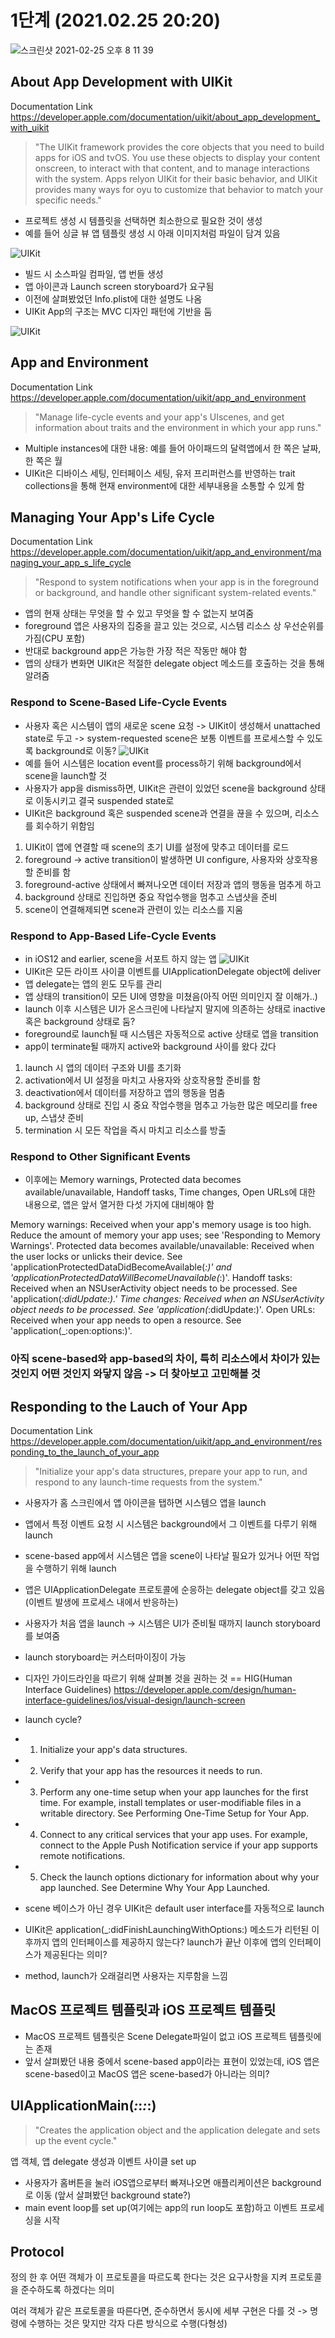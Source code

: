 # 1단계 (2021.02.25 20:20)

![스크린샷 2021-02-25 오후 8 11 39](https://user-images.githubusercontent.com/61342175/109146262-f1cdb980-77a6-11eb-994f-23b46f77b678.png)

## About App Development with UIKit

Documentation Link    
<https://developer.apple.com/documentation/uikit/about_app_development_with_uikit>

>"The UIKit framework provides the core objects that you need to build apps for iOS and tvOS. You use these objects to display your content onscreen, to interact with that content, and to manage interactions with the system. Apps relyon UIKit for their basic behavior, and UIKit provides many ways for oyu to customize that behavior to match your specific needs."

- 프로젝트 생성 시 템플릿을 선택하면 최소한으로 필요한 것이 생성
- 예를 들어 싱글 뷰 앱 템플릿 생성 시 아래 이미지처럼 파일이 담겨 있음

![UIKit](https://docs-assets.developer.apple.com/published/c922d75ec8/8783d1ba-8cc8-4966-afa9-4780a24cc430.png)
- 빌드 시 소스파일 컴파일, 앱 번들 생성
- 앱 아이콘과 Launch screen storyboard가 요구됨
- 이전에 살펴봤었던 Info.plist에 대한 설명도 나옴
- UIKit App의 구조는 MVC 디자인 패턴에 기반을 둠

![UIKit](https://docs-assets.developer.apple.com/published/4e7c26b6ad/ff7aa08f-4857-44ce-88d5-7dacbef84509.png)



## App and Environment

Documentation Link    
<https://developer.apple.com/documentation/uikit/app_and_environment>

>"Manage life-cycle events and your app's UIscenes, and get information about traits and the environment in which your app runs."

- Multiple instances에 대한 내용: 예를 들어 아이패드의 달력앱에서 한 쪽은 날짜, 한 쪽은 월
- UIKit은 디바이스 세팅, 인터페이스 세팅, 유저 프리퍼런스를 반영하는 trait collections을 통해 현재 environment에 대한 세부내용을 소통할 수 있게 함

## Managing Your App's Life Cycle

Documentation Link   
<https://developer.apple.com/documentation/uikit/app_and_environment/managing_your_app_s_life_cycle>

>"Respond to system notifications when your app is in the foreground or background, and handle other significant system-related events."

- 앱의 현재 상태는 무엇을 할 수 있고 무엇을 할 수 없는지 보여줌
- foreground 앱은 사용자의 집중을 끌고 있는 것으로, 시스템 리소스 상 우선순위를 가짐(CPU 포함)
- 반대로 background app은 가능한 가장 적은 작동만 해야 함
- 앱의 상태가 변화면 UIKit은 적절한 delegate object 메소드를 호출하는 것을 통해 알려줌

### Respond to Scene-Based Life-Cycle Events
- 사용자 혹은 시스템이 앱의 새로운 scene 요청 -> UIKit이 생성해서 unattached state로 두고 -> system-requested scene은 보통 이벤트를 프로세스할 수 있도록 background로 이동?
![UIKit](https://docs-assets.developer.apple.com/published/95ed05c755/30f48607-bf65-42cf-983f-38a55bdd0d6a.png)
- 예를 들어 시스템은 location event를 process하기 위해 background에서 scene을 launch할 것
- 사용자가 app을 dismiss하면, UIKit은 관련이 있었던 scene을 background 상태로 이동시키고 결국 suspended state로
- UIKit은 background 혹은 suspended scene과 연결을 끊을 수 있으며, 리소스를 회수하기 위함임

1. UIKit이 앱에 연결할 때 scene의 초기 UI를 설정에 맞추고 데이터를 로드
2. foreground -> active transition이 발생하면 UI configure, 사용자와 상호작용할 준비를 함
3. foreground-active 상태에서 빠져나오면 데이터 저장과 앱의 행동을 멈추게 하고
4. background 상태로 진입하면 중요 작업수행을 멈추고 스냅샷을 준비
5. scene이 연결해제되면 scene과 관련이 있는 리소스를 지움

### Respond to App-Based Life-Cycle Events
- in iOS12 and earlier, scene을 서포트 하지 않는 앱
![UIKit](https://docs-assets.developer.apple.com/published/f55402f424/9dfc33e2-1072-4d21-88d9-34ad894b615f.png)
- UIKit은 모든 라이프 사이클 이벤트를 UIApplicationDelegate object에 deliver
- 앱 delegate는 앱의 윈도 모두를 관리
- 앱 상태의 transition이 모든 UI에 영향을 미쳤음(아직 어떤 의미인지 잘 이해가..)
- launch 이후 시스템은 UI가 온스크린에 나타날지 말지에 의존하는 상태로 inactive 혹은 background 상태로 둠?
- foreground로 launch될 때 시스템은 자동적으로 active 상태로 앱을 transition
- app이 terminate될 때까지 active와 background 사이를 왔다 갔다

1. launch 시 앱의 데이터 구조와 UI를 초기화
2. activation에서 UI 설정을 마치고 사용자와 상호작용할 준비를 함
3. deactivation에서 데이터를 저장하고 앱의 행동을 멈춤
4. background 상태로 진입 시 중요 작업수행을 멈추고 가능한 많은 메모리를 free up, 스냅샷 준비
5. termination 시 모든 작업을 즉시 마치고 리소스를 방출

### Respond to Other Significant Events
- 이후에는 Memory warnings, Protected data becomes available/unavailable, Handoff tasks, Time changes, Open URLs에 대한 내용으로, 앱은 앞서 열거한 다섯 가지에 대비해야 함

Memory warnings: Received when your app's memory usage is too high. Reduce the amount of memory your app uses; see 'Responding to Memory Warnings'.
Protected data becomes available/unavailable: Received when the user locks or unlicks their device. See 'applicationProtectedDataDidBecomeAvailable(_:)' and 'applicationProtectedDataWillBecomeUnavailable(_:)'.
Handoff tasks: Received when an NSUserActivity object needs to be processed. See 'application(_:didUpdate:).'
Time changes: Received when an NSUserActivity object needs to be processed. See 'application(_:didUpdate:)'.
Open URLs: Received when your app needs to open a resource. See 'application(_:open:options:)'.

### 아직 scene-based와 app-based의 차이, 특히 리소스에서 차이가 있는 것인지 어떤 것인지 와닿지 않음 -> 더 찾아보고 고민해볼 것

## Responding to the Lauch of Your App

Documentation Link   
<https://developer.apple.com/documentation/uikit/app_and_environment/responding_to_the_launch_of_your_app>

>"Initialize your app's data structures, prepare your app to run, and respond to any launch-time requests from the system."

- 사용자가 홈 스크린에서 앱 아이콘을 탭하면 시스템으 앱을 launch
- 앱에서 특정 이벤트 요청 시 시스템은 background에서 그 이벤트를 다루기 위해 launch
- scene-based app에서 시스템은 앱을 scene이 나타날 필요가 있거나 어떤 작업을 수행하기 위해 launch
- 앱은 UIApplicationDelegate 프로토콜에 순응하는 delegate object를 갖고 있음(이벤트 발생에 프로세스 내에서 반응하는)
- 사용자가 처음 앱을 launch -> 시스템은 UI가 준비될 때까지 launch storyboard를 보여줌
- launch storyboard는 커스터마이징이 가능
- 디자인 가이드라인을 따르기 위해 살펴볼 것을 권하는 것 == HIG(Human Interface Guidelines)
<https://developer.apple.com/design/human-interface-guidelines/ios/visual-design/launch-screen>

- launch cycle?
- 1. Initialize your app's data structures.
- 2. Verify that your app has the resources it needs to run.
- 3. Perform any one-time setup when your app launches for the first time. For example, install templates or user-modifiable files in a writable directory. See Performing One-Time Setup for Your App.
- 4. Connect to any critical services that your app uses. For example, connect to the Apple Push Notification service if your app supports remote notifications.
- 5. Check the launch options dictionary for information about why your app launched. See Determine Why Your App Launched.

- scene 베이스가 아닌 경우 UIKit은 default user interface를 자동적으로 launch
- UIKit은 application(_:didFinishLaunchingWithOptions:) 메소드가 리턴된 이후까지 앱의 인터페이스를 제공하지 않는다? launch가 끝난 이후에 앱의 인터페이스가 제공된다는 의미?
- method, launch가 오래걸리면 사용자는 지루함을 느낌

## MacOS 프로젝트 템플릿과 iOS 프로젝트 템플릿

- MacOS 프로젝트 템플릿은 Scene Delegate파일이 없고 iOS 프로젝트 템플릿에는 존재
- 앞서 살펴봤던 내용 중에서 scene-based app이라는 표현이 있었는데, iOS 앱은 scene-based이고 MacOS 앱은 scene-based가 아니라는 의미?

## UIApplicationMain(_:_:_:_:)

>"Creates the application object and the application delegate and sets up the event cycle."

앱 객체, 앱 delegate 생성과 이벤트 사이클 set up

- 사용자가 홈버튼을 눌러 iOS앱으로부터 빠져나오면 애플리케이션은 background로 이동 (앞서 살펴봤던 background state?)
- main event loop를 set up(여기에는 app의 run loop도 포함)하고 이벤트 프로세싱을 시작

## Protocol

정의 한 후 어떤 객체가 이 프로토콜을 따르도록 한다는 것은 요구사항을 지켜 프로토콜을 준수하도록 하겠다는 의미

여러 객체가 같은 프로토콜을 따른다면, 준수하면서 동시에 세부 구현은 다를 것 -> 명령에 수행하는 것은 맞지만 각자 다른 방식으로 수행(다형성)
